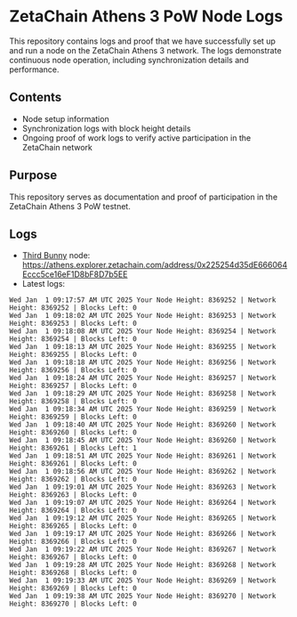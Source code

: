 # ZetaChain Athens 3 PoW Node Logs
This repository contains logs and proof that we have successfully set up and run a node on the ZetaChain Athens 3 network. The logs demonstrate continuous node operation, including synchronization details and performance.

## Contents
- Node setup information
- Synchronization logs with block height details
- Ongoing proof of work logs to verify active participation in the ZetaChain network

## Purpose
This repository serves as documentation and proof of participation in the ZetaChain Athens 3 PoW testnet.

## Logs

- [Third Bunny](https://thirdbunny.xyz/) node: https://athens.explorer.zetachain.com/address/0x225254d35dE666064Eccc5ce16eF1D8bF8D7b5EE
- Latest logs:
```
Wed Jan  1 09:17:57 AM UTC 2025 Your Node Height: 8369252 | Network Height: 8369252 | Blocks Left: 0
Wed Jan  1 09:18:02 AM UTC 2025 Your Node Height: 8369253 | Network Height: 8369253 | Blocks Left: 0
Wed Jan  1 09:18:08 AM UTC 2025 Your Node Height: 8369254 | Network Height: 8369254 | Blocks Left: 0
Wed Jan  1 09:18:13 AM UTC 2025 Your Node Height: 8369255 | Network Height: 8369255 | Blocks Left: 0
Wed Jan  1 09:18:18 AM UTC 2025 Your Node Height: 8369256 | Network Height: 8369256 | Blocks Left: 0
Wed Jan  1 09:18:24 AM UTC 2025 Your Node Height: 8369257 | Network Height: 8369257 | Blocks Left: 0
Wed Jan  1 09:18:29 AM UTC 2025 Your Node Height: 8369258 | Network Height: 8369258 | Blocks Left: 0
Wed Jan  1 09:18:34 AM UTC 2025 Your Node Height: 8369259 | Network Height: 8369259 | Blocks Left: 0
Wed Jan  1 09:18:40 AM UTC 2025 Your Node Height: 8369260 | Network Height: 8369260 | Blocks Left: 0
Wed Jan  1 09:18:45 AM UTC 2025 Your Node Height: 8369260 | Network Height: 8369261 | Blocks Left: 1
Wed Jan  1 09:18:51 AM UTC 2025 Your Node Height: 8369261 | Network Height: 8369261 | Blocks Left: 0
Wed Jan  1 09:18:56 AM UTC 2025 Your Node Height: 8369262 | Network Height: 8369262 | Blocks Left: 0
Wed Jan  1 09:19:01 AM UTC 2025 Your Node Height: 8369263 | Network Height: 8369263 | Blocks Left: 0
Wed Jan  1 09:19:07 AM UTC 2025 Your Node Height: 8369264 | Network Height: 8369264 | Blocks Left: 0
Wed Jan  1 09:19:12 AM UTC 2025 Your Node Height: 8369265 | Network Height: 8369265 | Blocks Left: 0
Wed Jan  1 09:19:17 AM UTC 2025 Your Node Height: 8369266 | Network Height: 8369266 | Blocks Left: 0
Wed Jan  1 09:19:22 AM UTC 2025 Your Node Height: 8369267 | Network Height: 8369267 | Blocks Left: 0
Wed Jan  1 09:19:28 AM UTC 2025 Your Node Height: 8369268 | Network Height: 8369268 | Blocks Left: 0
Wed Jan  1 09:19:33 AM UTC 2025 Your Node Height: 8369269 | Network Height: 8369269 | Blocks Left: 0
Wed Jan  1 09:19:38 AM UTC 2025 Your Node Height: 8369270 | Network Height: 8369270 | Blocks Left: 0
```
